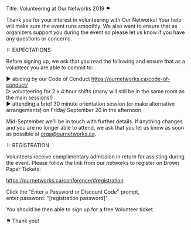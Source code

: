 Title: Volunteering at Our Networks 2019 ⚑ 

Thank you for your interest in volunteering with Our Networks!
Your help will make sure the event runs smoothly. We also want to ensure that as organizers support you during the event so please let us know if you have any questions or concerns.

⚐ EXPECTATIONS

Before signing up, we ask that you read the following and ensure that as a volunteer you are able to commit to:

▶︎ abiding by our Code of Conduct https://ournetworks.ca/code-of-conduct/   
▷ volunteering for 2 x 4 hour shifts (many will still be in the same room as the main sessions!)  
▶︎ attending a brief 30 minute orientation session (or make alternative arrangements) on Friday September 20 in the afternoon  

Mid-September we'll be in touch with further details. If anything changes and you are no longer able to attend, we ask that you let us know as soon as possible at orga@ournetworks.ca.

⚐ REGISTRATION

Volunteers receive complimentary admission in return for assisting during the event. 
Please follow the link from our networks to register on Brown Paper Tickets:

https://ournetworks.ca/conference/#registration

Click the "Enter a Password or Discount Code" prompt,   
enter password: "[registration password]"

You should be then able to sign up for a free Volunteer ticket.

⚑ Thank you!
